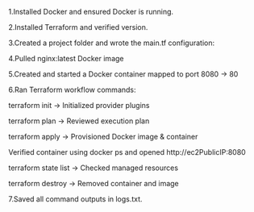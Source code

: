 1.Installed Docker and ensured Docker is running.

2.Installed Terraform and verified version.

3.Created a project folder and wrote the main.tf configuration:

4.Pulled nginx:latest Docker image

5.Created and started a Docker container mapped to port 8080 → 80

6.Ran Terraform workflow commands:

terraform init → Initialized provider plugins

terraform plan → Reviewed execution plan

terraform apply → Provisioned Docker image & container

Verified container using docker ps and opened http://ec2PublicIP:8080

terraform state list → Checked managed resources

terraform destroy → Removed container and image

7.Saved all command outputs in logs.txt.

